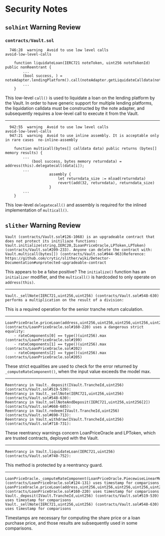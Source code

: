 # Security Notes

## `solhint` Warning Review

### `contracts/Vault.sol`

```
  746:28  warning  Avoid to use low level calls                                       avoid-low-level-calls

    function liquidateLoan(IERC721 noteToken, uint256 noteTokenId) public nonReentrant {
        ...
        (bool success, ) = noteAdapter.lendingPlatform().call(noteAdapter.getLiquidateCalldata(noteTokenId));
        ...
    }
```
This low-level `call()` is used to liquidate a loan on the lending platform by
the Vault. In order to have generic support for multiple lending platforms, the
liquidation calldata must be constructed by the note adapter, and subsequently
requires a low-level call to execute it from the Vault.

--------------------------------------------------------------------------------

```
  942:55  warning  Avoid to use low level calls                                       avoid-low-level-calls
  947:21  warning  Avoid to use inline assembly. It is acceptable only in rare cases  no-inline-assembly

    function multicall(bytes[] calldata data) public returns (bytes[] memory results) {
        ...
            (bool success, bytes memory returndata) = address(this).delegatecall(data[i]);
        ...
                    assembly {
                        let returndata_size := mload(returndata)
                        revert(add(32, returndata), returndata_size)
                    }
        ...
    }
```
This low-level `delegatecall()` and assembly is required for the inlined
implementation of `multicall()`.

## `slither` Warning Review

```
Vault (contracts/Vault.sol#126-1068) is an upgradeable contract that does not protect its initiliaze functions: Vault.initialize(string,IERC20,ILoanPriceOracle,LPToken,LPToken) (contracts/Vault.sol#209-233). Anyone can delete the contract with: Vault.multicall(bytes[]) (contracts/Vault.sol#944-963)Reference: https://github.com/crytic/slither/wiki/Detector-Documentation#unprotected-upgradeable-contract
```
This appears to be a false positive? The `initialize()` function has an
`initializer` modifier, and the `multicall()` is hardcoded to only operate on
`address(this)`.

--------------------------------------------------------------------------------

```
Vault._sellNote(IERC721,uint256,uint256) (contracts/Vault.sol#548-630) performs a multiplication on the result of a division:
```
This is a required operation for the senior tranche return calculation.

--------------------------------------------------------------------------------

```
LoanPriceOracle.priceLoan(address,uint256,uint256,uint256,uint256,uint256,uint256) (contracts/LoanPriceOracle.sol#160-220) uses a dangerous strict equality:
	- rateComponents[0] == type()(uint256).max (contracts/LoanPriceOracle.sol#199)
	- rateComponents[1] == type()(uint256).max (contracts/LoanPriceOracle.sol#202)
	- rateComponents[2] == type()(uint256).max (contracts/LoanPriceOracle.sol#205)
```
These strict equalities are used to check for the error returned by
`_computeRateComponent()`, when the input value exceeds the model max.

--------------------------------------------------------------------------------

```
Reentrancy in Vault._deposit(IVault.TrancheId,uint256) (contracts/Vault.sol#519-539):
Reentrancy in Vault._sellNote(IERC721,uint256,uint256) (contracts/Vault.sol#548-630):
Reentrancy in Vault.sellNoteAndDeposit(IERC721,uint256,uint256[2]) (contracts/Vault.sol#668-685):
Reentrancy in Vault.redeem(IVault.TrancheId,uint256) (contracts/Vault.sol#690-713):
Reentrancy in Vault.withdraw(IVault.TrancheId,uint256) (contracts/Vault.sol#718-731):
```
These reentrancy warnings concern LoanPriceOracle and LPToken, which are
trusted contracts, deployed with the Vault.

--------------------------------------------------------------------------------

```
Reentrancy in Vault.liquidateLoan(IERC721,uint256) (contracts/Vault.sol#740-752):
```
This method is protected by a reentrancy guard.

--------------------------------------------------------------------------------

```
LoanPriceOracle._computeRateComponent(LoanPriceOracle.PiecewiseLinearModel,uint256) (contracts/LoanPriceOracle.sol#124-131) uses timestamp for comparisons
LoanPriceOracle.priceLoan(address,uint256,uint256,uint256,uint256,uint256,uint256) (contracts/LoanPriceOracle.sol#160-220) uses timestamp for comparisons
Vault._deposit(IVault.TrancheId,uint256) (contracts/Vault.sol#519-539) uses timestamp for comparisons
Vault._sellNote(IERC721,uint256,uint256) (contracts/Vault.sol#548-630) uses timestamp for comparisons
```
Timestamps are necessary for computing the share price or a loan purchase
price, and those results are subsequently used in some comparisons.
